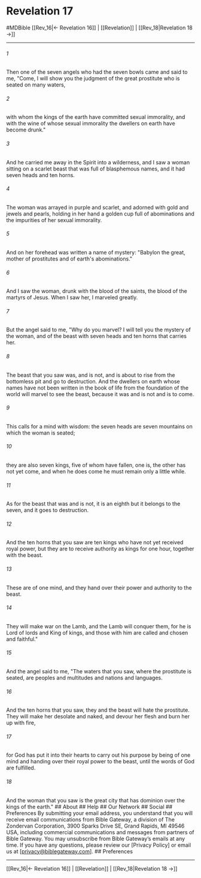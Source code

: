 # Revelation 17
#MDBible
[[Rev_16|← Revelation 16]] | [[Revelation]] | [[Rev_18|Revelation 18 →]]

***


###### 1 
Then one of the seven angels who had the seven bowls came and said to me, "Come, I will show you the judgment of the great prostitute who is seated on many waters, 

###### 2 
with whom the kings of the earth have committed sexual immorality, and with the wine of whose sexual immorality the dwellers on earth have become drunk." 

###### 3 
And he carried me away in the Spirit into a wilderness, and I saw a woman sitting on a scarlet beast that was full of blasphemous names, and it had seven heads and ten horns. 

###### 4 
The woman was arrayed in purple and scarlet, and adorned with gold and jewels and pearls, holding in her hand a golden cup full of abominations and the impurities of her sexual immorality. 

###### 5 
And on her forehead was written a name of mystery: "Babylon the great, mother of prostitutes and of earth's abominations." 

###### 6 
And I saw the woman, drunk with the blood of the saints, the blood of the martyrs of Jesus. When I saw her, I marveled greatly. 

###### 7 
But the angel said to me, "Why do you marvel? I will tell you the mystery of the woman, and of the beast with seven heads and ten horns that carries her. 

###### 8 
The beast that you saw was, and is not, and is about to rise from the bottomless pit and go to destruction. And the dwellers on earth whose names have not been written in the book of life from the foundation of the world will marvel to see the beast, because it was and is not and is to come. 

###### 9 
This calls for a mind with wisdom: the seven heads are seven mountains on which the woman is seated; 

###### 10 
they are also seven kings, five of whom have fallen, one is, the other has not yet come, and when he does come he must remain only a little while. 

###### 11 
As for the beast that was and is not, it is an eighth but it belongs to the seven, and it goes to destruction. 

###### 12 
And the ten horns that you saw are ten kings who have not yet received royal power, but they are to receive authority as kings for one hour, together with the beast. 

###### 13 
These are of one mind, and they hand over their power and authority to the beast. 

###### 14 
They will make war on the Lamb, and the Lamb will conquer them, for he is Lord of lords and King of kings, and those with him are called and chosen and faithful." 

###### 15 
And the angel said to me, "The waters that you saw, where the prostitute is seated, are peoples and multitudes and nations and languages. 

###### 16 
And the ten horns that you saw, they and the beast will hate the prostitute. They will make her desolate and naked, and devour her flesh and burn her up with fire, 

###### 17 
for God has put it into their hearts to carry out his purpose by being of one mind and handing over their royal power to the beast, until the words of God are fulfilled. 

###### 18 
And the woman that you saw is the great city that has dominion over the kings of the earth." ## About ## Help ## Our Network ## Social ## Preferences By submitting your email address, you understand that you will receive email communications from Bible Gateway, a division of The Zondervan Corporation, 3900 Sparks Drive SE, Grand Rapids, MI 49546 USA, including commercial communications and messages from partners of Bible Gateway. You may unsubscribe from Bible Gateway&rsquo;s emails at any time. If you have any questions, please review our [Privacy Policy] or email us at [privacy@biblegateway.com]. ## Preferences

***

[[Rev_16|← Revelation 16]] | [[Revelation]] | [[Rev_18|Revelation 18 →]]
